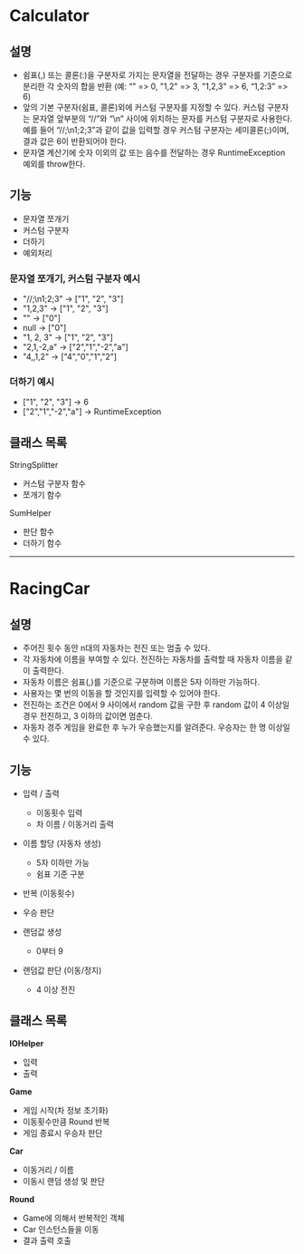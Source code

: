 # Calculator
## 설명
- 쉼표(,) 또는 콜론(:)을 구분자로 가지는 문자열을 전달하는 경우 구분자를 기준으로 분리한 각 숫자의 합을 반환 (예: “” => 0, "1,2" => 3, "1,2,3" => 6, “1,2:3” => 6)
- 앞의 기본 구분자(쉼표, 콜론)외에 커스텀 구분자를 지정할 수 있다. 커스텀 구분자는 문자열 앞부분의 “//”와 “\n” 사이에 위치하는 문자를 커스텀 구분자로 사용한다. 예를 들어 “//;\n1;2;3”과 같이 값을 입력할 경우 커스텀 구분자는 세미콜론(;)이며, 결과 값은 6이 반환되어야 한다.
- 문자열 계산기에 숫자 이외의 값 또는 음수를 전달하는 경우 RuntimeException 예외를 throw한다.


## 기능
- 문자열 쪼개기
- 커스텀 구분자
- 더하기
- 예외처리

### 문자열 쪼개기, 커스텀 구분자 예시
- "//;\n1;2;3" -> ["1", "2", "3"]
- "1,2,3" -> ["1", "2", "3"]
- "" -> ["0"]
- null -> ["0"]
- "1, 2, 3" -> ["1", "2", "3"]
- "2,1,-2,a" -> ["2","1","-2","a"]
- "4,,1,2" -> ["4","0","1","2"]

### 더하기 예시
- ["1", "2", "3"] -> 6
- ["2","1","-2","a"] -> RuntimeException

## 클래스 목록
StringSplitter
- 커스텀 구분자 함수
- 쪼개기 함수

SumHelper
- 판단 함수
- 더하기 함수

---
# RacingCar
## 설명
- 주어진 횟수 동안 n대의 자동차는 전진 또는 멈출 수 있다. 
- 각 자동차에 이름을 부여할 수 있다. 전진하는 자동차를 출력할 때 자동차 이름을 같이 출력한다.
- 자동차 이름은 쉼표(,)를 기준으로 구분하며 이름은 5자 이하만 가능하다.
- 사용자는 몇 번의 이동을 할 것인지를 입력할 수 있어야 한다.
- 전진하는 조건은 0에서 9 사이에서 random 값을 구한 후 random 값이 4 이상일 경우 전진하고, 3 이하의 값이면 멈춘다.
- 자동차 경주 게임을 완료한 후 누가 우승했는지를 알려준다. 우승자는 한 명 이상일 수 있다.

## 기능
- 입력 / 출력
  - 이동횟수 입력
  - 차 이름 / 이동거리 출력

- 이름 할당 (자동차 생성)
  - 5자 이하만 가능
  - 쉼표 기준 구분
- 반복 (이동횟수)
- 우승 판단

- 랜덤값 생성
  - 0부터 9
- 랜덤값 판단 (이동/정지)
  - 4 이상 전진

## 클래스 목록
**IOHelper**
- 입력
- 출력

**Game**
- 게임 시작(차 정보 초기화)
- 이동횟수만큼 Round 반복
- 게임 종료시 우승자 판단

**Car**
- 이동거리 / 이름
- 이동시 랜덤 생성 및 판단

**Round**
- Game에 의해서 반복적인 객체
- Car 인스턴스들을 이동
- 결과 출력 호출